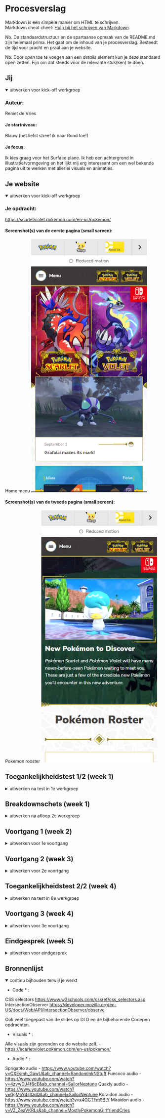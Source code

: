 # Procesverslag
Markdown is een simpele manier om HTML te schrijven.  
Markdown cheat cheet: [Hulp bij het schrijven van Markdown](https://github.com/adam-p/markdown-here/wiki/Markdown-Cheatsheet).

Nb. De standaardstructuur en de spartaanse opmaak van de README.md zijn helemaal prima. Het gaat om de inhoud van je procesverslag. Besteedt de tijd voor pracht en praal aan je website.

Nb. Door *open* toe te voegen aan een *details* element kun je deze standaard open zetten. Fijn om dat steeds voor de relevante stuk(ken) te doen.





## Jij

<details open>
  <summary>uitwerken voor kick-off werkgroep</summary>

  ### Auteur:
  Reniet de Vries
  #### Je startniveau:
  Blauw (het liefst streef ik naar Rood toe!)

  #### Je focus:
  Ik kies graag voor het Surface plane. Ik heb een achtergrond in illustratie/vormgeving en het lijkt mij erg interessant om een wel bekende pagina uit te werken met allerlei visuals en animaties.

</details>





## Je website

<details open>
  <summary>uitwerken voor kick-off werkgroep</summary>

  ### Je opdracht:
  https://scarletviolet.pokemon.com/en-us/pokemon/

  #### Screenshot(s) van de eerste pagina (small screen): 
  Home menu
  <img src="readme-images/1.png" width="375px" alt="omschrijving van de pagina">

  #### Screenshot(s) van de tweede pagina (small screen):
  Pokemon rooster
  <img src="readme-images/2.png" width="375px" alt="omschrijving van de pagina">
 
</details>



## Toegankelijkheidstest 1/2 (week 1)

<details>
  <summary>uitwerken na test in 1e werkgroep</summary>

  ### Mijn Bevindingen:

  #### Screenreader
 Screen reader werkte in principe wel goed. Vaak genoeg kon je de links en headers vinden, en ook het lezen van overige tekst was goed te doen. Foto's en video's hebben ook veel alt tekst waar het tot in detail bespreekt wat er gebeurt in de media.


  #### Muis en Toetsenbord 
  Ging allemaal wel prima, de flow van de website is duidelijk en goed te gebruiken. Hier werken de muis en het toetsenbord dus ook goed bij, ook het doorheen tabben werkt erg simpel en gemakkelijk.


  #### Motoriek (shocks, elastiekjes)

  Spasmes zijn sowieso lastig, vooral het gebruik van knoppen. Toch ga ik deze niet ‘nog groter’ maken dan dat ze al zijn, aangezien het ook vaak gebeurde dat je ergens perongeluk op drukte.

  Wel wil ik dus wat meer ruimte tussen meerdere knoppen of andere elementen.


  #### Visueel (brillen, contrast, kleurenblind, dark/light). 

Terwijl Stephan slechtziend was had hij moeite met hoe licht de website was. Het contrast was nogal groot, dus behoefte aan een dark mode of iets dergelijks is wellicht iets om naar te kijken.

Verder: Knoppen zijn duidelijk, gebruik van donkere kleuren in menu’s zijn fijn, etc.


</details>



## Breakdownschets (week 1)

<details>
  <summary>uitwerken na afloop 2e werkgroep</summary>

  ### de hele pagina: 
  <img src="/readme-images/pokemon-roster.png" width="375px" alt="breakdown van de hele pagina">

   ### de hele pagina: 
  <img src="/readme-images/home.png" width="375px" alt="breakdown van de hele pagina">

Ik heb 1 dynamisch deel, in dit geval het hamburger menu. Deze wil ik graag een breakdown geven na de JS les.

</details>





## Voortgang 1 (week 2)

<details>
  <summary>uitwerken voor 1e voortgang</summary>

  Ik heb tot nu toe vooral nog vragen over het schrijven van correcte semantiek, en ook vragen over positionering. Wanneer is het namelijk verstandig om flexbox te gebruiken? Of kan ik daar beter voor position voor gebruiken? Hier twijfel ik af en toe nog over.

  ### Stand van zaken
Tijdens het bespreken met de studenten assistenten had ik meer uitleg gekregen over positionering en besloot ik ook bepaalde elementen met flexbox te positioneren, i.p.v. position absolute of juist andersom.

  ### Agenda voor meeting

Atakan- Atakan wilde ook graag meer weten over het positioneren en de juiste semantiek.
Kacper- Kacper was de dag van de meeting ziek, maar was er wel bij het feedback gesprek. Bij hem ging het ook veel over het positioneren.
Klaudia- Niks van gehoord, hoogst waarschijnlijk ziek.


  ### Verslag van meeting
  
  Ik ging samen met Nina aan de slag om mijn code te bekijken en ik stelde vragen waar nodig. Ik kon lekker doorwerken en had een beter gevoel over m'n code toen ik de klas uit liep. Ymaro en Laurens hielpen Atakan en Kacper, ook dat leek goed te gaan.

</details>





## Voortgang 2 (week 3)

<details>
  <summary>uitwerken voor 2e voortgang</summary>

  ### Stand van zaken
Deze week ben ik erg benieuwd naar de feedbackrondes, aangezien ik deze x met Vasilis ga zitten. Ik heb veel aan de look van mijn website kunnen doen en de 1ste pagina is al bijna af. Dan door naar pagina 2, ik denk dat dat ook wel snel moet lukken.


  ### Agenda voor meeting
  samen met je groepje opstellen
  
Atakan- Atakan ging lekker met zijn website, ook hij wilde graag weten wat Vasilis te zeggen had.
Kacper- Kacper was er de dag van de feedbackronde zelf niet bij.
Klaudia- Niks van gehoord, hoogst waarschijnlijk ziek.


  ### Verslag van meeting
De feedback van Vasilis was erg nuttig! Hij was enthousiast om te zien hoe het allemaal ging en gaf fijne uitleg over de dingen waar ik zelf nog niet helemaal zeker van was.

  - Hij vertelde mij dat ik helemaal niet veel JS nodig had om bepaalde functies in elkaar te draaien. (in dit geval een back to top button)
  - Het enthousiasme van Vasilis gaf mij een kleine confidence boost, vooral ook omdat ik graag met animaties aan de slag wil.

</details>





## Toegankelijkheidstest 2/2 (week 4)

<details>
  <summary>uitwerken na test in 8e werkgroep</summary>

  ### Mijn Bevindingen:

  #### Screenreader
De screenreader werkte goed op de website, behalve op het hamburgermenu. Daar werden de links niet weergeven, maar wel opgenoemd. (dus naar deze links kon je navigeren, maar worden niet getoond op de monitor.)

- Seperators worden voorgelezen (HR), nogal vervelend.
- Social media iconen hebben geen alt tekst.


  #### Muis en Toetsenbord 
Door de site tabben is nog steeds goed te doen. De buttons werken ook zoals bedoeld en de navigatie zelf verloopt netjes. Wel wil ik het zelf nog wat opleuken met animaties, maar dat heeft niet zo veel met accessibility te maken.


  #### Motoriek (shocks, elastiekjes)
Gebruiken van de site met motorieke problemen is nog best goed te doen, alleen moet er aandacht besteedt worden aan bepaalde knopjes. Gelukkig zijn meeste list items zelf groot genoeg om comfortabel op te klikken.

- Label van hamburgermenu opende het menu niet
- Ook mogen de hamburger items wat groter, klikt makkelijker.


  #### Visueel (brillen, contrast, kleurenblind, dark/light). 
Het contrast van de site werkt fijn, voor elke soort kleurenblindheid. Elementen zijn groot en verschillend genoeg om ook met blurred vision goed te werken. Dark mode wil ik nog wel toepassen, maar het is niet het geval dat de light theme vreselijk is om naar te kijken.

- Dark mode toevoegen

</details>





## Voortgang 3 (week 4)

<details>
  <summary>uitwerken voor 3e voortgang</summary>

  ### Stand van zaken
Mijn site is bijna af. Ik heb wel nog wat vragen wat betreft JS, dus ik ga daar een student assistent over spreken. Ik heb namelijk geen idee hoe ik die gallery ga opzetten (slide-able pokemon)

  ### Agenda voor meeting
  
Atakan- Atakan had niets te bespreken, wilde verder werken en vragen stellen indien nodig.
Kacper- Kacper had al vaker met Laurens gesproken en wilde met hem verder werken.
Klaudia- Niks van gehoord, hoogst waarschijnlijk ziek.


  ### Verslag van meeting
Ymaro en ik gingen aan de slag met JS, al vond ik het lastig bij te houden. Bepaalde stukken van de code snapte ik wel, maar uiteindelijk werd het best veel code voor een 'simpele' functie. We hebben besloten om die avond nog een belletje te plegen.

  - bellen met Ymaro over de gallery
</details>





## Eindgesprek (week 5)

<details>
  <summary>uitwerken voor eindgesprek</summary>

  ### Je uitkomst - karakteristiek screenshots:
  <img src="readme-images/dummy-plaatje.jpg" width="375px" alt="uitomst opdracht 1">


  ### Dit ging goed/Heb ik geleerd: 
  Korte omschrijving met plaatjes

  <img src="readme-images/dummy-plaatje.jpg" width="375px" alt="top">


  ### Dit was lastig/Is niet gelukt:
  Korte omschrijving met plaatjes

  <img src="readme-images/dummy-plaatje.jpg" width="375px" alt="bummer">
</details>





## Bronnenlijst

<details open>
  <summary>continu bijhouden terwijl je werkt</summary>

* Code * :

CSS selectors https://www.w3schools.com/cssref/css_selectors.asp
IntersectionObserver https://developer.mozilla.org/en-US/docs/Web/API/IntersectionObserver/observe

Ook veel toegepast van de slides op DLO en de bijbehorende Codepen opdrachten.


* Visuals * :

Alle visuals zijn gevonden op de website zelf. - https://scarletviolet.pokemon.com/en-us/pokemon/

* Audio * :

Sprigatito audio - https://www.youtube.com/watch?v=CXEsmh_GawU&ab_channel=RandomInkNStuff
Fuecoco audio - https://www.youtube.com/watch?v=4zvwDJ4f6cE&ab_channel=SailorNeptune
Quaxly audio - https://www.youtube.com/watch?v=0gMoY4sIQdQ&ab_channel=SailorNeptune
Koraidon audio - https://www.youtube.com/watch?v=x4OCTFm9BtY
Miraidon audio - https://www.youtube.com/watch?v=VZ_ZeaVKRLs&ab_channel=MostlyPokemonGirlfriendCries


</details>
